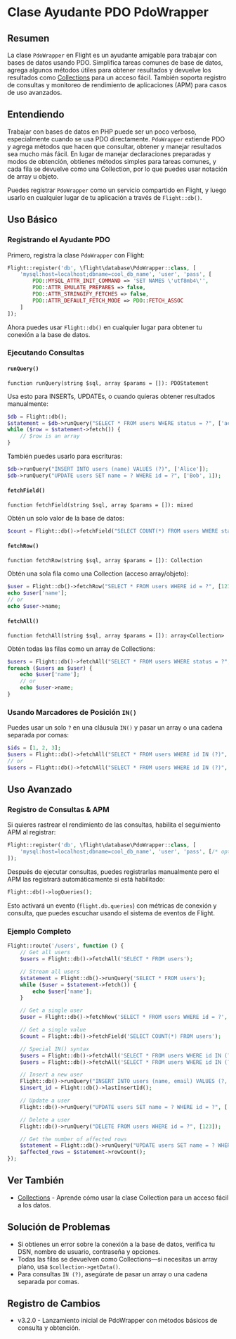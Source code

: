 # Clase Ayudante PDO PdoWrapper

## Resumen

La clase `PdoWrapper` en Flight es un ayudante amigable para trabajar con bases de datos usando PDO. Simplifica tareas comunes de base de datos, agrega algunos métodos útiles para obtener resultados y devuelve los resultados como [Collections](/learn/collections) para un acceso fácil. También soporta registro de consultas y monitoreo de rendimiento de aplicaciones (APM) para casos de uso avanzados.

## Entendiendo

Trabajar con bases de datos en PHP puede ser un poco verboso, especialmente cuando se usa PDO directamente. `PdoWrapper` extiende PDO y agrega métodos que hacen que consultar, obtener y manejar resultados sea mucho más fácil. En lugar de manejar declaraciones preparadas y modos de obtención, obtienes métodos simples para tareas comunes, y cada fila se devuelve como una Collection, por lo que puedes usar notación de array u objeto.

Puedes registrar `PdoWrapper` como un servicio compartido en Flight, y luego usarlo en cualquier lugar de tu aplicación a través de `Flight::db()`.

## Uso Básico

### Registrando el Ayudante PDO

Primero, registra la clase `PdoWrapper` con Flight:

```php
Flight::register('db', \flight\database\PdoWrapper::class, [
    'mysql:host=localhost;dbname=cool_db_name', 'user', 'pass', [
        PDO::MYSQL_ATTR_INIT_COMMAND => 'SET NAMES \'utf8mb4\'',
        PDO::ATTR_EMULATE_PREPARES => false,
        PDO::ATTR_STRINGIFY_FETCHES => false,
        PDO::ATTR_DEFAULT_FETCH_MODE => PDO::FETCH_ASSOC
    ]
]);
```

Ahora puedes usar `Flight::db()` en cualquier lugar para obtener tu conexión a la base de datos.

### Ejecutando Consultas

#### `runQuery()`

`function runQuery(string $sql, array $params = []): PDOStatement`

Usa esto para INSERTs, UPDATEs, o cuando quieras obtener resultados manualmente:

```php
$db = Flight::db();
$statement = $db->runQuery("SELECT * FROM users WHERE status = ?", ['active']);
while ($row = $statement->fetch()) {
    // $row is an array
}
```

También puedes usarlo para escrituras:

```php
$db->runQuery("INSERT INTO users (name) VALUES (?)", ['Alice']);
$db->runQuery("UPDATE users SET name = ? WHERE id = ?", ['Bob', 1]);
```

#### `fetchField()`

`function fetchField(string $sql, array $params = []): mixed`

Obtén un solo valor de la base de datos:

```php
$count = Flight::db()->fetchField("SELECT COUNT(*) FROM users WHERE status = ?", ['active']);
```

#### `fetchRow()`

`function fetchRow(string $sql, array $params = []): Collection`

Obtén una sola fila como una Collection (acceso array/objeto):

```php
$user = Flight::db()->fetchRow("SELECT * FROM users WHERE id = ?", [123]);
echo $user['name'];
// or
echo $user->name;
```

#### `fetchAll()`

`function fetchAll(string $sql, array $params = []): array<Collection>`

Obtén todas las filas como un array de Collections:

```php
$users = Flight::db()->fetchAll("SELECT * FROM users WHERE status = ?", ['active']);
foreach ($users as $user) {
    echo $user['name'];
    // or
    echo $user->name;
}
```

### Usando Marcadores de Posición `IN()`

Puedes usar un solo `?` en una cláusula `IN()` y pasar un array o una cadena separada por comas:

```php
$ids = [1, 2, 3];
$users = Flight::db()->fetchAll("SELECT * FROM users WHERE id IN (?)", [$ids]);
// or
$users = Flight::db()->fetchAll("SELECT * FROM users WHERE id IN (?)", ['1,2,3']);
```

## Uso Avanzado

### Registro de Consultas & APM

Si quieres rastrear el rendimiento de las consultas, habilita el seguimiento APM al registrar:

```php
Flight::register('db', \flight\database\PdoWrapper::class, [
    'mysql:host=localhost;dbname=cool_db_name', 'user', 'pass', [/* options */], true // last param enables APM
]);
```

Después de ejecutar consultas, puedes registrarlas manualmente pero el APM las registrará automáticamente si está habilitado:

```php
Flight::db()->logQueries();
```

Esto activará un evento (`flight.db.queries`) con métricas de conexión y consulta, que puedes escuchar usando el sistema de eventos de Flight.

### Ejemplo Completo

```php
Flight::route('/users', function () {
    // Get all users
    $users = Flight::db()->fetchAll('SELECT * FROM users');

    // Stream all users
    $statement = Flight::db()->runQuery('SELECT * FROM users');
    while ($user = $statement->fetch()) {
        echo $user['name'];
    }

    // Get a single user
    $user = Flight::db()->fetchRow('SELECT * FROM users WHERE id = ?', [123]);

    // Get a single value
    $count = Flight::db()->fetchField('SELECT COUNT(*) FROM users');

    // Special IN() syntax
    $users = Flight::db()->fetchAll('SELECT * FROM users WHERE id IN (?)', [[1,2,3,4,5]]);
    $users = Flight::db()->fetchAll('SELECT * FROM users WHERE id IN (?)', ['1,2,3,4,5']);

    // Insert a new user
    Flight::db()->runQuery("INSERT INTO users (name, email) VALUES (?, ?)", ['Bob', 'bob@example.com']);
    $insert_id = Flight::db()->lastInsertId();

    // Update a user
    Flight::db()->runQuery("UPDATE users SET name = ? WHERE id = ?", ['Bob', 123]);

    // Delete a user
    Flight::db()->runQuery("DELETE FROM users WHERE id = ?", [123]);

    // Get the number of affected rows
    $statement = Flight::db()->runQuery("UPDATE users SET name = ? WHERE name = ?", ['Bob', 'Sally']);
    $affected_rows = $statement->rowCount();
});
```

## Ver También

- [Collections](/learn/collections) - Aprende cómo usar la clase Collection para un acceso fácil a los datos.

## Solución de Problemas

- Si obtienes un error sobre la conexión a la base de datos, verifica tu DSN, nombre de usuario, contraseña y opciones.
- Todas las filas se devuelven como Collections—si necesitas un array plano, usa `$collection->getData()`.
- Para consultas `IN (?)`, asegúrate de pasar un array o una cadena separada por comas.

## Registro de Cambios

- v3.2.0 - Lanzamiento inicial de PdoWrapper con métodos básicos de consulta y obtención.